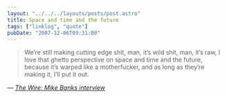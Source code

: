 ```yaml
---
layout: "../../../layouts/posts/post.astro"
title: Space and time and the future
tags: ["linklog", "quote"]
pubDate: "2007-12-06T09:31:00"
---
```


> We&rsquo;re still making cutting edge shit, man, it&rsquo;s wild shit, man, it&rsquo;s raw, I love that ghetto perspective on space and time and the future, because it&rsquo;s warped like a motherfucker, and as long as they&rsquo;re making it, I&rsquo;ll put it out.

— <cite>[The Wire: Mike Banks interview](http://www.thewire.co.uk/articles/271/)</cite>
